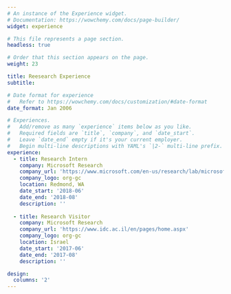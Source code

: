 ```yaml
---
# An instance of the Experience widget.
# Documentation: https://wowchemy.com/docs/page-builder/
widget: experience

# This file represents a page section.
headless: true

# Order that this section appears on the page.
weight: 23

title: Reesearch Experience
subtitle:

# Date format for experience
#   Refer to https://wowchemy.com/docs/customization/#date-format
date_format: Jan 2006

# Experiences.
#   Add/remove as many `experience` items below as you like.
#   Required fields are `title`, `company`, and `date_start`.
#   Leave `date_end` empty if it's your current employer.
#   Begin multi-line descriptions with YAML's `|2-` multi-line prefix.
experience:
  - title: Research Intern
    company: Microsoft Research
    company_url: 'https://www.microsoft.com/en-us/research/lab/microsoft-research-redmond/'
    company_logo: org-gc
    location: Redmond, WA
    date_start: '2018-06'
    date_end: '2018-08'
    description: ''
    
  - title: Research Visitor
    company: Microsoft Research
    company_url: 'https://www.idc.ac.il/en/pages/home.aspx'
    company_logo: org-gc
    location: Israel
    date_start: '2017-06'
    date_end: '2017-08'
    description: ''

design:
  columns: '2'
---
```

